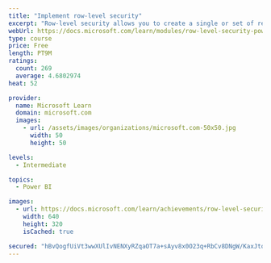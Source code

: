 ```yaml
---
title: "Implement row-level security"
excerpt: "Row-level security allows you to create a single or set of reports that targets data for a specific user. For instance, you can create a single report where a salesperson can only see their individual sales transactions and not the transactions of someone else. RLS can be implemented using either a static or dynamic method and you will learn both here. You will also see how Power BI simplifies testing RLS in both Power BI Desktop and the Power BI service."
webUrl: https://docs.microsoft.com/learn/modules/row-level-security-power-bi/
type: course
price: Free
length: PT9M
ratings:
  count: 269
  average: 4.6802974
heat: 52

provider:
  name: Microsoft Learn
  domain: microsoft.com
  images:
    - url: /assets/images/organizations/microsoft.com-50x50.jpg
      width: 50
      height: 50

levels:
  - Intermediate

topics:
  - Power BI

images:
  - url: https://docs.microsoft.com/learn/achievements/row-level-security-power-bi-social.png
    width: 640
    height: 320
    isCached: true

secured: "hBvQogfUiVt3wwXUlIvNENXyRZqaOT7a+sAyv8x0O23q+RbCv8DNgW/KaxJtqzveE8f/jAiAFrE/aOaKbeI1gg8lUM4bujjylXNeIJl9LKIOMDgRuHugMTJHGArpj3HCVZQD8nT/6WkmuaxGKmaHHjIpgPQMU32pvo7CrK+cUQyCI0eY/qZ7wXaJ5xBc1eLHF6pYyPU8OvjqKBxP3gAdoUeg1pTKEmZ2n5YdOOrppbB7ea/8sgkQ3Ekm7fnt1LKZ520u9BAOXWaZldqj1LEpgfB/lYOgv5xdz0rZkzW0vhvnk3MG4PepFv4DUYmnnfpVWafoZpJsRuJUw8ulxbk0uKUFW+HOOflgUHZ5uw0Vh7CH0FJ1Zunktes7qxqUlEOdFycl27/qx8IybGPfDQVtB2cktEj8lpBcJVVPHkVETMg=;tU7qOI3nEv2h2Ppe5UglWg=="
---
```


